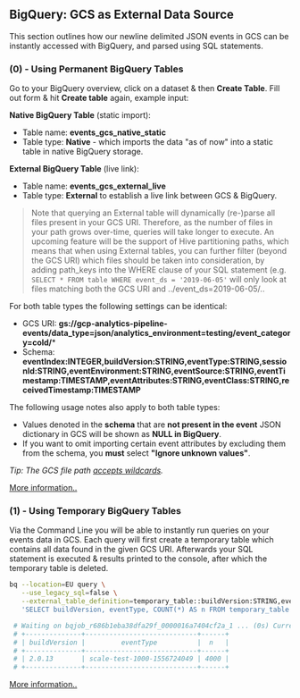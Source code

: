 ## BigQuery: GCS as External Data Source

This section outlines how our newline delimited JSON events in GCS can be instantly accessed with BigQuery, and parsed using SQL statements.

### (0) - Using Permanent BigQuery Tables

Go to your BigQuery overview, click on a dataset & then **Create Table**. Fill out form & hit **Create table** again, example input:

**Native BigQuery Table** (static import):

- Table name: **events\_gcs\_native\_static**
- Table type: **Native** - which imports the data "as of now" into a static table in native BigQuery storage.

**External BigQuery Table** (live link):

- Table name: **events\_gcs\_external\_live**
- Table type: **External** to establish a live link between GCS & BigQuery.

> Note that querying an External table will dynamically (re-)parse all files present in your GCS URI. Therefore, as the number of files in your path grows over-time, queries will take longer to execute. An upcoming feature will be the support of Hive partitioning paths, which means that when using External tables, you can further filter (beyond the GCS URI) which files should be taken into consideration, by adding path_keys into the WHERE clause of your SQL statement (e.g. `SELECT * FROM table WHERE event_ds = '2019-06-05'` will only look at files matching both the GCS URI and ../event\_ds=2019-06-05/..

For both table types the following settings can be identical:

- GCS URI: **gs://gcp-analytics-pipeline-events/data\_type=json/analytics\_environment=testing/event\_category=cold/***
- Schema: **eventIndex:INTEGER,buildVersion:STRING,eventType:STRING,sessionId:STRING,eventEnvironment:STRING,eventSource:STRING,eventTimestamp:TIMESTAMP,eventAttributes:STRING,eventClass:STRING,receivedTimestamp:TIMESTAMP**

The following usage notes also apply to both table types:

- Values denoted in the **schema** that are **not present in the event** JSON dictionary in GCS will be shown as **NULL in BigQuery**.
- If you want to omit importing certain event attributes by excluding them from the schema, you **must** select **"Ignore unknown values"**.

_Tip: The GCS file path [accepts wildcards](https://cloud.google.com/bigquery/external-data-cloud-storage#wildcard-support)._

[More information..](https://cloud.google.com/bigquery/external-data-cloud-storage#permanent-tables)

### (1) - Using Temporary BigQuery Tables

Via the Command Line you will be able to instantly run queries on your events data in GCS. Each query will first create a temporary table which contains all data found in the given GCS URI. Afterwards your SQL statement is executed & results printed to the console, after which the temporary table is deleted.

```bash
bq --location=EU query \
   --use_legacy_sql=false \
   --external_table_definition=temporary_table::buildVersion:STRING,eventType:STRING@NEWLINE_DELIMITED_JSON=gs://gcp-analytics-pipeline-events/data_type=json/analytics_environment=testing/event_category=cold/\* \
   'SELECT buildVersion, eventType, COUNT(*) AS n FROM temporary_table GROUP BY 1, 2;'

 # Waiting on bqjob_r686b1eba38dfa29f_0000016a7404cf2a_1 ... (0s) Current status: DONE   
 # +--------------+----------------------------+------+
 # | buildVersion |         eventType          |  n   |
 # +--------------+----------------------------+------+
 # | 2.0.13       | scale-test-1000-1556724049 | 4000 |
 # +--------------+----------------------------+------+
```

[More information..](https://cloud.google.com/bigquery/external-data-cloud-storage#temporary-tables)
